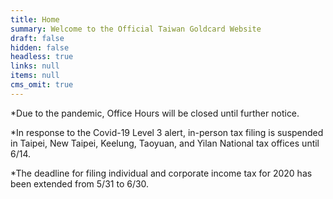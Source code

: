 ```yaml
---
title: Home
summary: Welcome to the Official Taiwan Goldcard Website
draft: false
hidden: false
headless: true
links: null
items: null
cms_omit: true
---
```

\*Due to the pandemic, Office Hours will be closed until further notice.

\*In response to the Covid-19 Level 3 alert, in-person tax filing is suspended in Taipei, New Taipei, Keelung, Taoyuan, and Yilan National tax offices until 6/14.

\*The deadline for filing individual and corporate income tax for 2020 has been extended from 5/31 to 6/30.